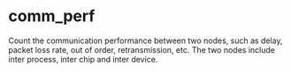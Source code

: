 # comm_perf
Count the communication performance between two nodes, such as delay, packet loss rate, out of order, retransmission, etc. The two nodes include inter process, inter chip and inter device.
